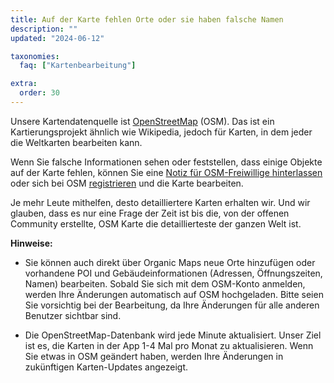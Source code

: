 ```yaml
---
title: Auf der Karte fehlen Orte oder sie haben falsche Namen
description: ""
updated: "2024-06-12"

taxonomies:
  faq: ["Kartenbearbeitung"]

extra:
  order: 30
---
```


Unsere Kartendatenquelle ist [OpenStreetMap](https://www.openstreetmap.org/) (OSM). Das ist ein Kartierungsprojekt ähnlich wie Wikipedia, jedoch für Karten, in dem jeder die Weltkarten bearbeiten kann.


Wenn Sie falsche Informationen sehen oder feststellen, dass einige Objekte auf der Karte fehlen, können Sie eine [Notiz für OSM-Freiwillige hinterlassen](https://www.openstreetmap.org/note/new) oder sich bei OSM [registrieren](https://www.openstreetmap.org/user/new) und die Karte bearbeiten.

Je mehr Leute mithelfen, desto detailliertere Karten erhalten wir. Und wir glauben, dass es nur eine Frage der Zeit ist bis die, von der offenen Community erstellte, OSM Karte die detaillierteste der ganzen Welt ist.

**Hinweise:**

* Sie können auch direkt über Organic Maps neue Orte hinzufügen oder vorhandene POI und Gebäudeinformationen (Adressen, Öffnungszeiten, Namen) bearbeiten. Sobald Sie sich mit dem OSM-Konto anmelden, werden Ihre Änderungen automatisch auf OSM hochgeladen. Bitte seien Sie vorsichtig bei der Bearbeitung, da Ihre Änderungen für alle anderen Benutzer sichtbar sind.

* Die OpenStreetMap-Datenbank wird jede Minute aktualisiert. Unser Ziel ist es, die Karten in der App 1-4 Mal pro Monat zu aktualisieren. Wenn Sie etwas in OSM geändert haben, werden Ihre Änderungen in zukünftigen Karten-Updates angezeigt.

